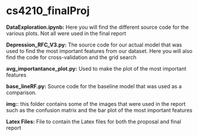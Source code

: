 # cs4210_finalProj
**DataExploration.ipynb:** Here you will find the different source code for the various plots. Not all were used in the final report

**Depression_RFC_V3.py:** The source code for our actual model that was used to find the most important features from our dataset. Here you will also find the
code for cross-validation and the grid search

**avg_importantance_plot.py:** Used to make the plot of the most important features

**base_lineRF.py:** Source code for the baseline model that was used as a comparison.

**img:**: this folder contains some of the images that were used in the report such as the confusion matrix and the bar plot of the most important features

**Latex Files:** File to contain the Latex files for both the proposal and final report
